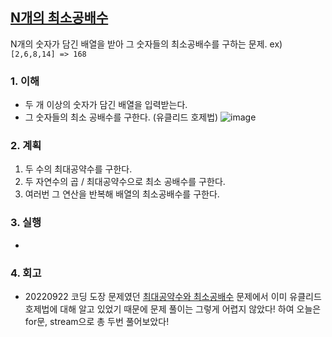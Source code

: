 
## [N개의 최소공배수](https://school.programmers.co.kr/learn/courses/30/lessons/12953?language=java)
N개의 숫자가 담긴 배열을 받아 그 숫자들의 최소공배수를 구하는 문제. ex) `[2,6,8,14] => 168`

### 1. 이해
- 두 개 이상의 숫자가 담긴 배열을 입력받는다.
- 그 숫자들의 최소 공배수를 구한다. (유클리드 호제법)
  ![image](https://img1.daumcdn.net/thumb/R1280x0/?scode=mtistory2&fname=https%3A%2F%2Ft1.daumcdn.net%2Fcfile%2Ftistory%2F9938193C5DFF1AE430)

### 2. 계획
1. 두 수의 최대공약수를 구한다.
2. 두 자연수의 곱 / 최대공약수으로 최소 공배수를 구한다.
3. 여러번 그 연산을 반복해 배열의 최소공배수를 구한다.

### 3. 실행
- 

### 4. 회고
- 20220922 코딩 도장 문제였던 [최대공약수와 최소공배수](https://github.com/bohyunkang/coding-dojo/pull/27) 문제에서 이미 유클리드 호제법에 대해 알고 있었기 때문에 문제 풀이는 그렇게 어렵지 않았다! 하여 오늘은 for문, stream으로 총 두번 풀어보았다!

